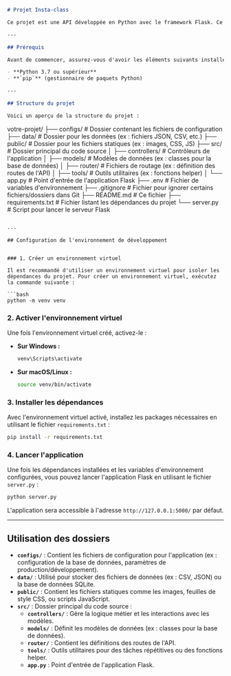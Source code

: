 ```markdown
# Projet Insta-class

Ce projet est une API développée en Python avec le framework Flask. Ce fichier README vous guidera à travers les étapes nécessaires pour configurer un environnement de développement et installer les dépendances requises.

---

## Prérequis

Avant de commencer, assurez-vous d'avoir les éléments suivants installés sur votre machine :

- **Python 3.7 ou supérieur**
- **`pip`** (gestionnaire de paquets Python)

---

## Structure du projet

Voici un aperçu de la structure du projet :
```

votre-projet/
├── configs/ # Dossier contenant les fichiers de configuration
├── data/ # Dossier pour les données (ex : fichiers JSON, CSV, etc.)
├── public/ # Dossier pour les fichiers statiques (ex : images, CSS, JS)
├── src/ # Dossier principal du code source
│ ├── controllers/ # Contrôleurs de l'application
│ ├── models/ # Modèles de données (ex : classes pour la base de données)
│ ├── router/ # Fichiers de routage (ex : définition des routes de l'API)
│ ├── tools/ # Outils utilitaires (ex : fonctions helper)
│ └── app.py # Point d'entrée de l'application Flask
├── .env # Fichier de variables d'environnement
├── .gitignore # Fichier pour ignorer certains fichiers/dossiers dans Git
├── README.md # Ce fichier
├── requirements.txt # Fichier listant les dépendances du projet
└── server.py # Script pour lancer le serveur Flask

````

---

## Configuration de l'environnement de développement


### 1. Créer un environnement virtuel

Il est recommandé d'utiliser un environnement virtuel pour isoler les dépendances du projet. Pour créer un environnement virtuel, exécutez la commande suivante :

```bash
python -m venv venv
````

### 2. Activer l'environnement virtuel

Une fois l'environnement virtuel créé, activez-le :

- **Sur Windows :**

  ```bash
  venv\Scripts\activate
  ```

- **Sur macOS/Linux :**

  ```bash
  source venv/bin/activate
  ```

### 3. Installer les dépendances

Avec l'environnement virtuel activé, installez les packages nécessaires en utilisant le fichier `requirements.txt` :

```bash
pip install -r requirements.txt
```

### 4. Lancer l'application

Une fois les dépendances installées et les variables d'environnement configurées, vous pouvez lancer l'application Flask en utilisant le fichier `server.py` :

```bash
python server.py
```

L'application sera accessible à l'adresse `http://127.0.0.1:5000/` par défaut.

---

## Utilisation des dossiers

- **`configs/`** : Contient les fichiers de configuration pour l'application (ex : configuration de la base de données, paramètres de production/développement).
- **`data/`** : Utilisé pour stocker des fichiers de données (ex : CSV, JSON) ou la base de données SQLite.
- **`public/`** : Contient les fichiers statiques comme les images, feuilles de style CSS, ou scripts JavaScript.
- **`src/`** : Dossier principal du code source :
  - **`controllers/`** : Gère la logique métier et les interactions avec les modèles.
  - **`models/`** : Définit les modèles de données (ex : classes pour la base de données).
  - **`router/`** : Contient les définitions des routes de l'API.
  - **`tools/`** : Outils utilitaires pour des tâches répétitives ou des fonctions helper.
  - **`app.py`** : Point d'entrée de l'application Flask.

